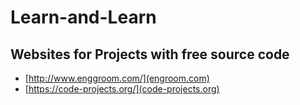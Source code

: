 # Learn-and-Learn

## Websites for Projects with free source code
- [http://www.enggroom.com/](engroom.com)
- [https://code-projects.org/](code-projects.org)
